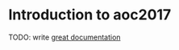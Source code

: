 # Introduction to aoc2017

TODO: write [great documentation](http://jacobian.org/writing/what-to-write/)
